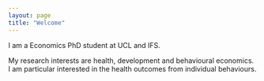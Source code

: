 ```yaml
---
layout: page
title: "Welcome"
---
```


I am a Economics PhD student at UCL and IFS. 

My research interests are health, development and behavioural economics. I am particular interested in the health outcomes from individual behaviours.

